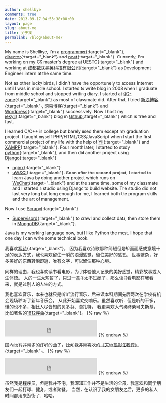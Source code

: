 ```yaml
---
author: shellbye
comments: true
date: 2013-09-17 04:53:38+00:00
layout: page
slug: about-me
title: 关于我
permalink: /blog/about-me/
---
```


My name is Shellbye, I'm a [programmer](https://github.com/Shellbye){:target="_blank"}, 
[director](/blog/direct-era/){:target="_blank"} and 
[poet](http://www.google.com/search?q=site:shellbye.com/blog/%20poetry){:target="_blank"}.
Currently, I'm working on my CS master's degree at [UESTC](http://www.uestc.edu.cn/){:target="_blank"} and working 
at [成都数联寻英科技有限公司](http://www.shulianxunying.com/){:target="_blank"} 
as Development Engineer intern at the same time.


Not as other lucky birds, I didn't have the opportunely to access Internet until I was in middle school.
I started to write blog in 2008 when I graduate from middle school and stopped writing diary. 
I started at [QQ-zone](http://qzone.qq.com/){:target="_blank"} as most of classmate did. 
After that, I tried [新浪博客](http://blog.sina.com.cn/){:target="_blank"}, 
[网易博客](http://blog.163.com/){:target="_blank"} 
and [Wordpress](https://wordpress.com/){:target="_blank"} successively. 
Now I host my [jekyll](http://jekyllrb.com/){:target="_blank"}
blog in [Github](https://pages.github.com/){:target="_blank"} which is free and fast.


I learned C/C++ in college but barely used them except my graduation project. 
I taught myself PHP/HTML/CSS/JavaScript when I start the first commercial project of my life 
with the help of [Yii](http://www.yiiframework.com/){:target="_blank"} 
and [XAMPP](https://www.apachefriends.org/index.html){:target="_blank"}.
Four month later, I started to study [python](https://www.python.org/){:target="_blank"}, 
and then did another project using [Django](https://www.djangoproject.com/){:target="_blank"} 
+ [nginx](http://nginx.org/){:target="_blank"} 
+ [uWSGI](https://uwsgi-docs.readthedocs.org/en/latest/){:target="_blank"}.
Soon after the second project, I started to learn Java by doing another project 
which runs on [WeChat](http://weixin.qq.com/){:target="_blank"} and at the same time, 
some of my classmate and I started a studio using Django to build website. 
The studio did not last very long but long enough for me, 
I learned both the program skills and the art of management.


Now I use [Scrapy](http://doc.scrapy.org/en/master/index.html){:target="_blank"} 
+ [Supervisord](http://supervisord.org/){:target="_blank"} to crawl and collect data, 
then store them in [MongoDB](https://www.mongodb.org/){:target="_blank"}.

Java is my working language now, but I like Python the most. 
I hope that one day I can write some technical book.


我喜欢[写诗](http://www.google.com/search?q=site:shellbye.com/blog/%20poetry){:target="_blank"}，
因为我喜欢诗歌那种简短但是却画面感或意境十足的表达方式，我也喜欢留住一瞬的浪漫感觉，留住美好的感觉。
世事繁杂，好多美好的东西转瞬即逝，唯有文字，可以留住那种心境。

同样的理由，我也喜欢读书看电影，为了体验他人记录的美好感觉，精彩故事或人生体悟。
人的一生太短暂了，只过一辈子太不过瘾了，那么读书看电影在我看来，就是过别人的人生的方式。

我也喜欢音乐，本来也就只是听听流行音乐，后来读本科期间先后两次在学校有机会现场聆听了新年音乐会，
从此开始喜欢交响乐。虽然喜欢听，但是听的不多，懂的也不多，相比人尽皆知的贝多芬、莫扎特，
我更喜欢大气磅礴柴可夫斯基，比如著名的[1812序曲](http://en.wikipedia.org/wiki/1812_Overture){:target="_blank"}。
{% raw %}
<iframe frameborder="no" border="0" marginwidth="0" marginheight="0" width="298" height="52" src="http://music.163.com/outchain/player?type=2&id=26090129&auto=0&height=32"></iframe>
{% endraw %}

国内也有非常多的好听的曲子，比如我非常喜欢的[《天地孤影任我行》](http://music.163.com/#/song/68302/){:target="_blank"}。
{% raw %}
<iframe frameborder="no" border="0" marginwidth="0" marginheight="0" width="298" height="52" src="http://music.163.com/outchain/player?type=2&id=68302&auto=0&height=32"></iframe>
{% endraw %}

<p></p>

虽然我是程序员，但是我并不宅，我深知工作并不是生活的全部，我喜欢和同学朋友们一起打球、健身，或者聚餐。
当然，在认识了我的女朋友之后，更多的私人时间都用来逛街了，哈哈。